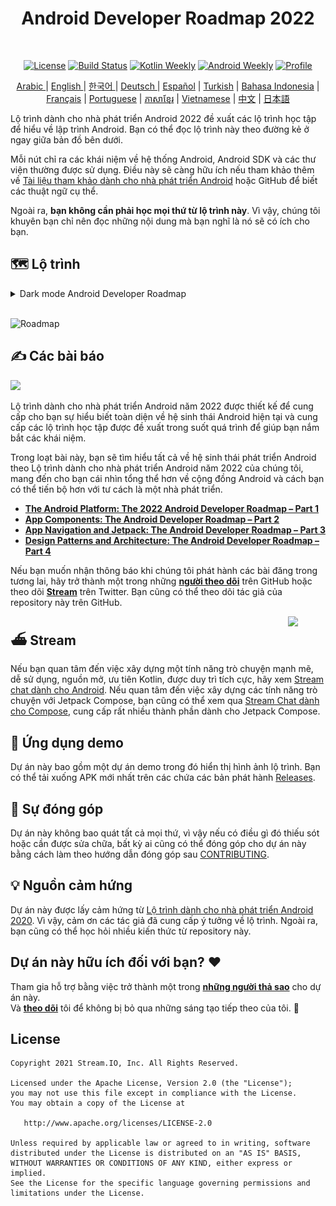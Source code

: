 <h1 align="center">Android Developer Roadmap 2022</h1></br>

<p align="center">
  <a href="https://opensource.org/licenses/Apache-2.0"><img alt="License" src="https://img.shields.io/badge/License-Apache%202.0-blue.svg"/></a>
  <a href="https://github.com/skydoves/android-developer-roadmap/actions/workflows/build.yml"><img alt="Build Status" src="https://github.com/skydoves/android-developer-roadmap/actions/workflows/build.yml/badge.svg"/></a>
  <a href="https://mailchi.mp/kotlinweekly/kotlin-weekly-279"><img alt="Kotlin Weekly" src="https://skydoves.github.io/badges/kotlin-weekly2.svg"/></a>
  <a href="https://androidweekly.net/issues/issue-495"><img alt="Android Weekly" src="https://skydoves.github.io/badges/android-weekly.svg"/></a>
  <a href="https://github.com/skydoves"><img alt="Profile" src="https://skydoves.github.io/badges/skydoves.svg"/></a>
</p>
<p align="center">
<a href="/README_AR.md" target="_blank"> Arabic </a> | <a href="/README.md" target="_blank"> English </a> | <a href="/README_KR.md" target="_blank"> 한국어 </a> | <a href="/README_DE.md" target="_blank"> Deutsch </a>| <a href="/README_ES.md" target="_blank"> Español</a> | <a href="/README_TR.md" target="_blank"> Turkish</a> | <a href="/README_ID.md" target="_blank"> Bahasa Indonesia</a> | <a href="/README_FR.md" target="_blank"> Français</a> | <a href="/README_PT.md" target="_blank"> Portuguese</a> | <a href="/README_KHM.md" target="_blank">ភាសាខ្មែរ</a> | <a href="/README_VI.md" target="_blank">Vietnamese</a> | <a href="/README_CN.md" target="_blank">中文</a> | <a href="/README_JP.md" target="_blank">日本語</a>
</p>


Lộ trình dành cho nhà phát triển Android 2022 đề xuất các lộ trình học tập để hiểu về lập trình Android. Bạn có thể đọc lộ trình này theo đường kẻ ở ngay giữa bản đồ bên dưới.

Mỗi nút chỉ ra các khái niệm về hệ thống Android, Android SDK và các thư viện thường được sử dụng. Điều này sẽ càng hữu ích nếu tham khảo thêm về [Tài liệu tham khảo dành cho nhà phát triển Android](https://developer.android.com/reference) hoặc GitHub để biết các thuật ngữ cụ thể. <br>

Ngoài ra, **bạn không cần phải học mọi thứ từ lộ trình này**. Vì vậy, chúng tôi khuyên bạn chỉ nên đọc những nội dung mà bạn nghĩ là nó sẽ có ích cho bạn.

## 🗺 Lộ trình

<details>
  <summary>Dark mode Android Developer Roadmap</summary>

![Roadmap](images/android_developer_roadmap_dark.png)

</details>

<br>

![Roadmap](/images/android_developer_roadmap.png)

## ✍️ Các bài báo

<a href="https://getstream.io/blog/android-developer-roadmap/"><img src="images/article.png" /></a><br>

Lộ trình dành cho nhà phát triển Android năm 2022 được thiết kế để cung cấp cho bạn sự hiểu biết toàn diện về hệ sinh thái Android hiện tại và cung cấp các lộ trình học tập được đề xuất trong suốt quá trình để giúp bạn nắm bắt các khái niệm.<br>

Trong loạt bài này, bạn sẽ tìm hiểu tất cả về hệ sinh thái phát triển Android theo Lộ trình dành cho nhà phát triển Android năm 2022 của chúng tôi, mang đến cho bạn cái nhìn tổng thể hơn về cộng đồng Android và cách bạn có thể tiến bộ hơn với tư cách là một nhà phát triển.

- **[The Android Platform: The 2022 Android Developer Roadmap – Part 1](https://getstream.io/blog/android-developer-roadmap/)**
- **[App Components: The Android Developer Roadmap – Part 2](https://getstream.io/blog/android-developer-roadmap-part-2/)**
- **[App Navigation and Jetpack: The Android Developer Roadmap – Part 3](https://getstream.io/blog/android-developer-roadmap-part-3/)**
- **[Design Patterns and Architecture: The Android Developer Roadmap – Part 4](https://getstream.io/blog/design-patterns-and-architecture-the-android-developer-roadmap-part-4/)**

Nếu bạn muốn nhận thông báo khi chúng tôi phát hành các bài đăng trong tương lai, hãy trở thành một trong những **[người theo dõi](https://github.com/skydoves/android-developer-roadmap/watchers)** trên GitHub hoặc theo dõi **[Stream](https://twitter.com/getstream_io)** trên Twitter. Bạn cũng có thể theo dõi tác giả của repository này trên GitHub.

<a href="https://getstream.io/tutorials/android-chat?utm_source=Github&utm_medium=Github_Repo_Content_Ad&utm_content=Developer&utm_campaign=2022AndroidDeveloperRoadmap&utm_term=DevRelOss">
<img src="https://user-images.githubusercontent.com/24237865/138428440-b92e5fb7-89f8-41aa-96b1-71a5486c5849.png" align="right" width="12%"/>
</a>

## ⛴ Stream

Nếu bạn quan tâm đến việc xây dựng một tính năng trò chuyện mạnh mẽ, dễ sử dụng, nguồn mở, ưu tiên Kotlin, được duy trì tích cực, hãy xem [Stream chat dành cho Android](https://getstream.io/tutorials/android-chat). Nếu quan tâm đến việc xây dựng các tính năng trò chuyện với Jetpack Compose, bạn cũng có thể xem qua [Stream Chat dành cho Compose](https://getstream.io/chat/compose/tutorial/), cung cấp rất nhiều thành phần dành cho Jetpack Compose.

## 📱 Ứng dụng demo

Dự án này bao gồm một dự án demo trong đó hiển thị hình ảnh lộ trình. Bạn có thể tải xuống APK mới nhất trên các chứa các bản phát hành [Releases](https://github.com/skydoves/android-developer-roadmap/releases).

## 🤝 Sự đóng góp

Dự án này không bao quát tất cả mọi thứ, vì vậy nếu có điều gì đó thiếu sót hoặc cần được sửa chữa, bất kỳ ai cũng có thể đóng góp cho dự án này bằng cách làm theo hướng dẫn đóng góp sau [CONTRIBUTING](CONTRIBUTING.md).

## 💡 Nguồn cảm hứng

Dự án này được lấy cảm hứng từ [Lộ trình dành cho nhà phát triển Android 2020](https://github.com/mobile-roadmap/android-developer-roadmap). Vì vậy, cảm ơn các tác giả đã cung cấp ý tưởng về lộ trình. Ngoài ra, bạn cũng có thể học hỏi nhiều kiến thức từ repository này.

## Dự án này hữu ích đối với bạn? :heart:

Tham gia hỗ trợ bằng việc trở thành một trong __[những người thả sao](https://github.com/skydoves/android-developer-roadmap/stargazers)__ cho dự án này.<br>
Và __[theo dõi](https://github.com/skydoves)__ tôi để không bị bỏ qua những sáng tạo tiếp theo của tôi. 🤩

## License
```
Copyright 2021 Stream.IO, Inc. All Rights Reserved.

Licensed under the Apache License, Version 2.0 (the "License");
you may not use this file except in compliance with the License.
You may obtain a copy of the License at

   http://www.apache.org/licenses/LICENSE-2.0

Unless required by applicable law or agreed to in writing, software
distributed under the License is distributed on an "AS IS" BASIS,
WITHOUT WARRANTIES OR CONDITIONS OF ANY KIND, either express or implied.
See the License for the specific language governing permissions and
limitations under the License.
```
